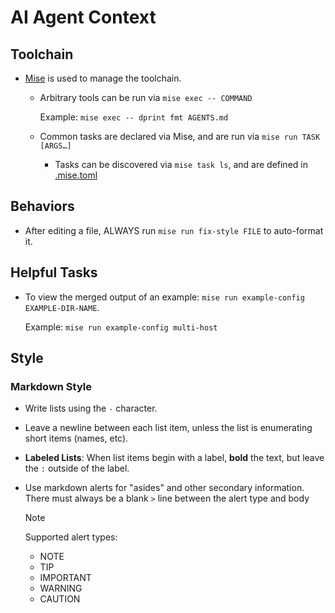 # AI Agent Context

## Toolchain

- [Mise](http://mise.jdx.dev/) is used to manage the toolchain.
  - Arbitrary tools can be run via `mise exec -- COMMAND`

    Example: `mise exec -- dprint fmt AGENTS.md`

  - Common tasks are declared via Mise, and are run via `mise run TASK [ARGS…]`

    - Tasks can be discovered via `mise task ls`, and are defined in [.mise.toml](./.mise.toml)

## Behaviors

- After editing a file, ALWAYS run `mise run fix-style FILE` to auto-format it.

## Helpful Tasks

- To view the merged output of an example: `mise run example-config EXAMPLE-DIR-NAME`.

  Example: `mise run example-config multi-host`

## Style

### Markdown Style

- Write lists using the `-` character.

- Leave a newline between each list item, unless the list is enumerating short items (names, etc).

- **Labeled Lists**: When list items begin with a label, **bold** the text, but leave the `:` outside of the label.

- Use markdown alerts for "asides" and other secondary information. There must always be a blank `>` line between the alert type and body

  > [!NOTE]
  >
  > Supported alert types:
  >
  > - NOTE
  > - TIP
  > - IMPORTANT
  > - WARNING
  > - CAUTION
